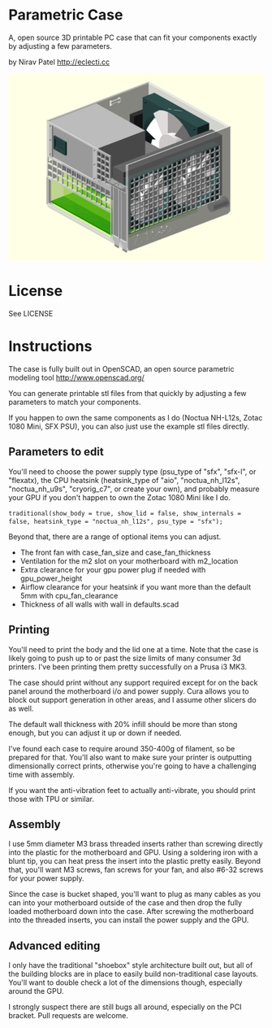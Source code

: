 # Parametric Case
A, open source 3D printable PC case that can fit your components exactly by adjusting a few parameters.

by Nirav Patel http://eclecti.cc

![Example Case](mini-itx.png)

# License
See LICENSE

# Instructions
The case is fully built out in OpenSCAD, an open source parametric modeling tool http://www.openscad.org/

You can generate printable stl files from that quickly by adjusting a few parameters to match your components.

If you happen to own the same components as I do (Noctua NH-L12s, Zotac 1080 Mini, SFX PSU), you can also just
use the example stl files directly.

## Parameters to edit
You'll need to choose the power supply type (psu_type of "sfx", "sfx-l", or "flexatx), the CPU heatsink
(heatsink_type of "aio", "noctua_nh_l12s", "noctua_nh_u9s", "cryorig_c7", or create your own), and probably measure
your GPU if you don't happen to own the Zotac 1080 Mini like I do.

    traditional(show_body = true, show_lid = false, show_internals = false, heatsink_type = "noctua_nh_l12s", psu_type = "sfx");

Beyond that, there are a range of optional items you can adjust.
 * The front fan with case_fan_size and case_fan_thickness
 * Ventilation for the m2 slot on your motherboard with m2_location
 * Extra clearance for your gpu power plug if needed with gpu_power_height
 * Airflow clearance for your heatsink if you want more than the default 5mm with cpu_fan_clearance
 * Thickness of all walls with wall in defaults.scad
 
## Printing
You'll need to print the body and the lid one at a time.  Note that the case is likely going to push up to or past
the size limits of many consumer 3d printers.  I've been printing them pretty successfully on a Prusa i3 MK3.

The case should print without any support required except for on the back panel around the motherboard i/o and power supply.
Cura allows you to block out support generation in other areas, and I assume other slicers do as well.

The default wall thickness with 20% infill should be more than stong enough, but you can adjust it up or down if needed.

I've found each case to require around 350-400g of filament, so be prepared for that.  You'll also want to make sure your
printer is outputting dimensionally correct prints, otherwise you're going to have a challenging time with assembly.

If you want the anti-vibration feet to actually anti-vibrate, you should print those with TPU or similar.

## Assembly
I use 5mm diameter M3 brass threaded inserts rather than screwing directly into the plastic for the motherboard and GPU.
Using a soldering iron with a blunt tip, you can heat press the insert into the plastic pretty easily.  Beyond that, you'll
want M3 screws, fan screws for your fan, and also #6-32 screws for your power supply.

Since the case is bucket shaped, you'll want to plug as many cables as you can into your motherboard outside
of the case and then drop the fully loaded motherboard down into the case.  After screwing the motherboard into the
threaded inserts, you can install the power supply and the GPU.

## Advanced editing
I only have the traditional "shoebox" style architecture built out, but all of the building blocks are in place to easily
build non-traditional case layouts.  You'll want to double check a lot of the dimensions though, especially around the GPU.

I strongly suspect there are still bugs all around, especially on the PCI bracket.  Pull requests are welcome.
